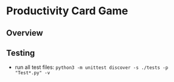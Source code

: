 # Productivity Card Game
## Overview

## Testing
- run all test files: `python3 -m unittest discover -s ./tests -p "Test*.py" -v`